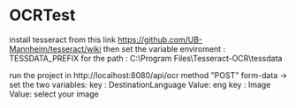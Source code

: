 # OCRTest
install tesseract from this link https://github.com/UB-Mannheim/tesseract/wiki
then set the variable enviroment : TESSDATA_PREFIX for the path : C:\Program Files\Tesseract-OCR\tessdata

run the project in http://localhost:8080/api/ocr 
method "POST"
form-data -> set the two variables: 
key : DestinationLanguage  Value: eng
key : Image                Value: select your image
